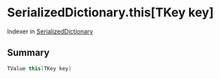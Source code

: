 # SerializedDictionary.this[TKey key]

Indexer in [SerializedDictionary](/docs/api/csharp/yarn.unity.serializeddictionary.md)

## Summary



```csharp
TValue this[TKey key]
```

